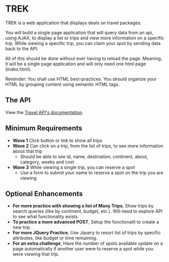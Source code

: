 # TREK

TREK is a web application that displays deals on travel packages. 

You will build a single page application that will query data from an api, using AJAX, to display a list or trips and view more information on a specific trip. While viewing a specific trip, you can claim your spot by sending data back to the API. 

All of this should be done without ever having to reload the page. Meaning, it will be a single page application and will only need one html page (index.html). 

Reminder: You shall use HTML best-practices. You should organize your HTML by grouping content using semantic HTML tags.

## The API

View the [Travel API's documentation](https://github.com/ada-c6/trip_api). 


## Minimum Requirements 
  - **Wave 1** Click button or link to show all trips
  - **Wave 2** Can click on a trip, from the list of trips, to see more information about that trip
    - Should be able to see id, name, destination, continent, about, category, weeks and cost 
  - **Wave 3** While viewing a single trip, you can reserve a spot
    - Use a form to submit your name to reserve a spot on the trip you are viewing


## Optional Enhancements
  - **For more practice with showing a list of Many Trips**, Show trips by search queries (like by continent, budget, etc.). Will need to explore API to see what functionality exists. 
  - **To practice a more advanced POST**, Setup the functionalit to create a new trip. 
  - **For more JQuery Practice**, Use Jquery to resort list of trips by specific attributes, like budget or time remaining. 
  - **For an extra challenge**, Have the number of spots available update on a page automatically if another user were to reserve a spot while you were viewing that trip.
  
